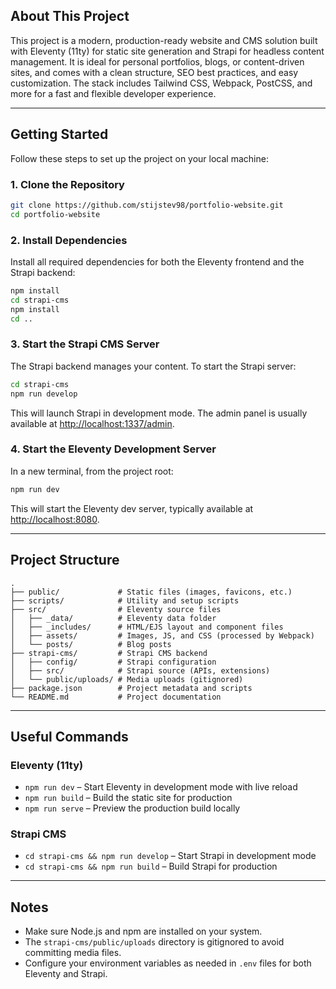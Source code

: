 ## About This Project

This project is a modern, production-ready website and CMS solution built with Eleventy (11ty) for static site generation and Strapi for headless content management. It is ideal for personal portfolios, blogs, or content-driven sites, and comes with a clean structure, SEO best practices, and easy customization. The stack includes Tailwind CSS, Webpack, PostCSS, and more for a fast and flexible developer experience.

---

## Getting Started

Follow these steps to set up the project on your local machine:

### 1. Clone the Repository

```sh
git clone https://github.com/stijstev98/portfolio-website.git
cd portfolio-website
```

### 2. Install Dependencies

Install all required dependencies for both the Eleventy frontend and the Strapi backend:

```sh
npm install
cd strapi-cms
npm install
cd ..
```

### 3. Start the Strapi CMS Server

The Strapi backend manages your content. To start the Strapi server:

```sh
cd strapi-cms
npm run develop
```

This will launch Strapi in development mode. The admin panel is usually available at [http://localhost:1337/admin](http://localhost:1337/admin).

### 4. Start the Eleventy Development Server

In a new terminal, from the project root:

```sh
npm run dev
```

This will start the Eleventy dev server, typically available at [http://localhost:8080](http://localhost:8080).

---

## Project Structure

```
.
├── public/             # Static files (images, favicons, etc.)
├── scripts/            # Utility and setup scripts
├── src/                # Eleventy source files
│   ├── _data/          # Eleventy data folder
│   ├── _includes/      # HTML/EJS layout and component files
│   ├── assets/         # Images, JS, and CSS (processed by Webpack)
│   └── posts/          # Blog posts
├── strapi-cms/         # Strapi CMS backend
│   ├── config/         # Strapi configuration
│   ├── src/            # Strapi source (APIs, extensions)
│   └── public/uploads/ # Media uploads (gitignored)
├── package.json        # Project metadata and scripts
└── README.md           # Project documentation
```

---

## Useful Commands

### Eleventy (11ty)
- `npm run dev` – Start Eleventy in development mode with live reload
- `npm run build` – Build the static site for production
- `npm run serve` – Preview the production build locally

### Strapi CMS
- `cd strapi-cms && npm run develop` – Start Strapi in development mode
- `cd strapi-cms && npm run build` – Build Strapi for production

---

## Notes
- Make sure Node.js and npm are installed on your system.
- The `strapi-cms/public/uploads` directory is gitignored to avoid committing media files.
- Configure your environment variables as needed in `.env` files for both Eleventy and Strapi.
